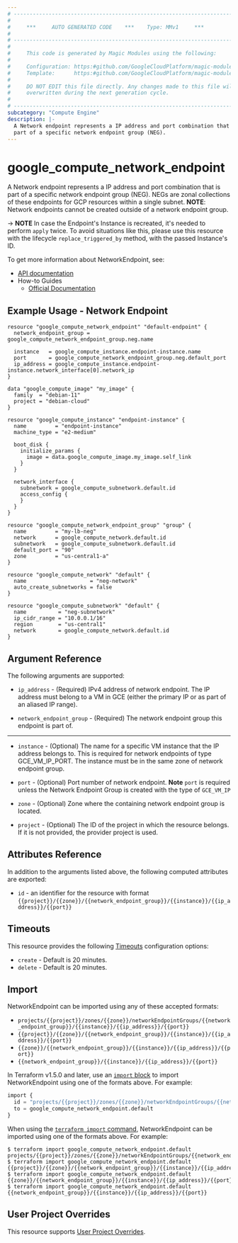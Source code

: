 ```yaml
---
# ----------------------------------------------------------------------------
#
#     ***     AUTO GENERATED CODE    ***    Type: MMv1     ***
#
# ----------------------------------------------------------------------------
#
#     This code is generated by Magic Modules using the following:
#
#     Configuration: https:#github.com/GoogleCloudPlatform/magic-modules/tree/main/mmv1/products/compute/NetworkEndpoint.yaml
#     Template:      https:#github.com/GoogleCloudPlatform/magic-modules/tree/main/mmv1/templates/terraform/resource.html.markdown.tmpl
#
#     DO NOT EDIT this file directly. Any changes made to this file will be
#     overwritten during the next generation cycle.
#
# ----------------------------------------------------------------------------
subcategory: "Compute Engine"
description: |-
  A Network endpoint represents a IP address and port combination that is
  part of a specific network endpoint group (NEG).
---
```


# google_compute_network_endpoint

A Network endpoint represents a IP address and port combination that is
part of a specific network endpoint group (NEG). NEGs are zonal
collections of these endpoints for GCP resources within a
single subnet. **NOTE**: Network endpoints cannot be created outside of a
network endpoint group.

-> **NOTE** In case the Endpoint's Instance is recreated, it's needed to
perform `apply` twice. To avoid situations like this, please use this resource
with the lifecycle `replace_triggered_by` method, with the passed Instance's ID.


To get more information about NetworkEndpoint, see:

* [API documentation](https://cloud.google.com/compute/docs/reference/rest/beta/networkEndpointGroups)
* How-to Guides
    * [Official Documentation](https://cloud.google.com/load-balancing/docs/negs/)

## Example Usage - Network Endpoint


```hcl
resource "google_compute_network_endpoint" "default-endpoint" {
  network_endpoint_group = google_compute_network_endpoint_group.neg.name

  instance   = google_compute_instance.endpoint-instance.name
  port       = google_compute_network_endpoint_group.neg.default_port
  ip_address = google_compute_instance.endpoint-instance.network_interface[0].network_ip
}

data "google_compute_image" "my_image" {
  family  = "debian-11"
  project = "debian-cloud"
}

resource "google_compute_instance" "endpoint-instance" {
  name         = "endpoint-instance"
  machine_type = "e2-medium"

  boot_disk {
    initialize_params {
      image = data.google_compute_image.my_image.self_link
    }
  }

  network_interface {
    subnetwork = google_compute_subnetwork.default.id
    access_config {
    }
  }
}

resource "google_compute_network_endpoint_group" "group" {
  name         = "my-lb-neg"
  network      = google_compute_network.default.id
  subnetwork   = google_compute_subnetwork.default.id
  default_port = "90"
  zone         = "us-central1-a"
}

resource "google_compute_network" "default" {
  name                    = "neg-network"
  auto_create_subnetworks = false
}

resource "google_compute_subnetwork" "default" {
  name          = "neg-subnetwork"
  ip_cidr_range = "10.0.0.1/16"
  region        = "us-central1"
  network       = google_compute_network.default.id
}
```

## Argument Reference

The following arguments are supported:


* `ip_address` -
  (Required)
  IPv4 address of network endpoint. The IP address must belong
  to a VM in GCE (either the primary IP or as part of an aliased IP
  range).

* `network_endpoint_group` -
  (Required)
  The network endpoint group this endpoint is part of.


- - -


* `instance` -
  (Optional)
  The name for a specific VM instance that the IP address belongs to.
  This is required for network endpoints of type GCE_VM_IP_PORT.
  The instance must be in the same zone of network endpoint group.

* `port` -
  (Optional)
  Port number of network endpoint.
  **Note** `port` is required unless the Network Endpoint Group is created
  with the type of `GCE_VM_IP`

* `zone` -
  (Optional)
  Zone where the containing network endpoint group is located.

* `project` - (Optional) The ID of the project in which the resource belongs.
    If it is not provided, the provider project is used.


## Attributes Reference

In addition to the arguments listed above, the following computed attributes are exported:

* `id` - an identifier for the resource with format `{{project}}/{{zone}}/{{network_endpoint_group}}/{{instance}}/{{ip_address}}/{{port}}`


## Timeouts

This resource provides the following
[Timeouts](https://developer.hashicorp.com/terraform/plugin/sdkv2/resources/retries-and-customizable-timeouts) configuration options:

- `create` - Default is 20 minutes.
- `delete` - Default is 20 minutes.

## Import


NetworkEndpoint can be imported using any of these accepted formats:

* `projects/{{project}}/zones/{{zone}}/networkEndpointGroups/{{network_endpoint_group}}/{{instance}}/{{ip_address}}/{{port}}`
* `{{project}}/{{zone}}/{{network_endpoint_group}}/{{instance}}/{{ip_address}}/{{port}}`
* `{{zone}}/{{network_endpoint_group}}/{{instance}}/{{ip_address}}/{{port}}`
* `{{network_endpoint_group}}/{{instance}}/{{ip_address}}/{{port}}`


In Terraform v1.5.0 and later, use an [`import` block](https://developer.hashicorp.com/terraform/language/import) to import NetworkEndpoint using one of the formats above. For example:

```tf
import {
  id = "projects/{{project}}/zones/{{zone}}/networkEndpointGroups/{{network_endpoint_group}}/{{instance}}/{{ip_address}}/{{port}}"
  to = google_compute_network_endpoint.default
}
```

When using the [`terraform import` command](https://developer.hashicorp.com/terraform/cli/commands/import), NetworkEndpoint can be imported using one of the formats above. For example:

```
$ terraform import google_compute_network_endpoint.default projects/{{project}}/zones/{{zone}}/networkEndpointGroups/{{network_endpoint_group}}/{{instance}}/{{ip_address}}/{{port}}
$ terraform import google_compute_network_endpoint.default {{project}}/{{zone}}/{{network_endpoint_group}}/{{instance}}/{{ip_address}}/{{port}}
$ terraform import google_compute_network_endpoint.default {{zone}}/{{network_endpoint_group}}/{{instance}}/{{ip_address}}/{{port}}
$ terraform import google_compute_network_endpoint.default {{network_endpoint_group}}/{{instance}}/{{ip_address}}/{{port}}
```

## User Project Overrides

This resource supports [User Project Overrides](https://registry.terraform.io/providers/hashicorp/google/latest/docs/guides/provider_reference#user_project_override).

